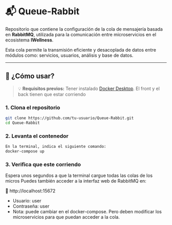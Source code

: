 # 📬 Queue-Rabbit

Repositorio que contiene la configuración de la cola de mensajería basada en **RabbitMQ**, utilizada para la comunicación entre microservicios en el ecosistema **IWellness**.

Esta cola permite la transmisión eficiente y desacoplada de datos entre módulos como: servicios, usuarios, análisis y base de datos.

---

## 🚀 ¿Cómo usar?

> 💡 **Requisitos previos:** Tener instalado [Docker Desktop](https://www.docker.com/products/docker-desktop).
                            El front y el back tienen que estar corriendo

### 1. Clona el repositorio

```bash
git clone https://github.com/tu-usuario/Queue-Rabbit.git
cd Queue-Rabbit
```

### 2. Levanta el contenedor
```bash
En la terminal, indica el siguiente comando:
docker-compose up
```

### 3. Verifica que este corriendo
Espera unos segundos a que la terminal cargue todas las colas de los micros
Puedes también acceder a la interfaz web de RabbitMQ en:

🔗 http://localhost:15672
- Usuario: user
- Contraseña: user
- Nota: puede cambiar en el docker-compose. Pero deben modificar los microservicios para que puedan acceder a la cola.

